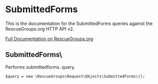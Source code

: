 # SubmittedForms

This is the documentation for the SubmittedForms queries against the RescueGroups.org HTTP API v2.

[Full Documentation on RescueGroups.org](https://userguide.rescuegroups.org/display/APIDG/Object+definitions#Objectdefinitions-submittedforms)

## SubmittedForms\

Performs submittedforms. query.

    $query = new \RescueGroups\Request\Objects\SubmittedForms\();


